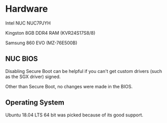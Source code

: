 # Hardware

Intel NUC NUC7PJYH

Kingston 8GB DDR4 RAM (KVR24S17S8/8)

Samsung 860 EVO (MZ-76E500B)

## NUC BIOS

Disabling Secure Boot can be helpful if you can't get custom drivers (such as the SGX driver) signed.

Other than Secure Boot, no changes were made in the BIOS.

## Operating System

Ubuntu 18.04 LTS 64 bit was picked because of its good support.
